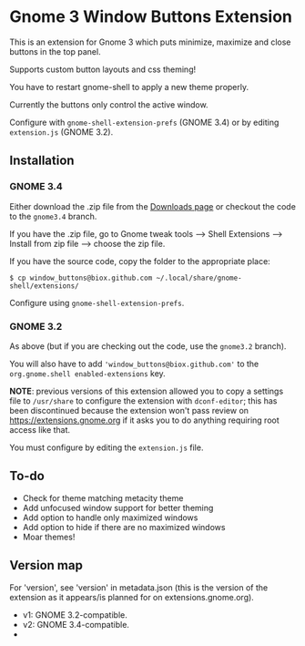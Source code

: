 Gnome 3 Window Buttons Extension
================================

This is an extension for Gnome 3 which puts minimize, maximize and close buttons in the top panel.

Supports custom button layouts and css theming!

You have to restart gnome-shell to apply a new theme properly.

Currently the buttons only control the active window.

Configure with `gnome-shell-extension-prefs` (GNOME 3.4) or by editing `extension.js` (GNOME 3.2).

Installation
------------
### GNOME 3.4
Either download the .zip file from the [Downloads page](https://github.com/biox/Gnome-Shell-Window-Buttons-Extension/downloads) or checkout the code to the `gnome3.4` branch.

If you have the .zip file, go to Gnome tweak tools --> Shell Extensions --> Install from zip file --> choose the zip file.

If you have the source code, copy the folder to the appropriate place:

	$ cp window_buttons@biox.github.com ~/.local/share/gnome-shell/extensions/

Configure using `gnome-shell-extension-prefs`.

### GNOME 3.2
As above (but if you are checking out the code, use the `gnome3.2` branch).

You will also have to add `'window_buttons@biox.github.com'` to the `org.gnome.shell enabled-extensions` key.

**NOTE**: previous versions of this extension allowed you to copy a settings file to `/usr/share` to configure the extension with `dconf-editor`; this has been discontinued because the extension won't pass review on https://extensions.gnome.org if it asks you to do anything requiring root access like that.

You must configure by editing the `extension.js` file.

To-do
-----

- Check for theme matching metacity theme
- Add unfocused window support for better theming
- Add option to handle only maximized windows
- Add option to hide if there are no maximized windows
- Moar themes!

Version map
-----------
For 'version', see 'version' in metadata.json (this is the version of the extension as it appears/is planned for on extensions.gnome.org).

- v1: GNOME 3.2-compatible.
- v2: GNOME 3.4-compatible.
- 

